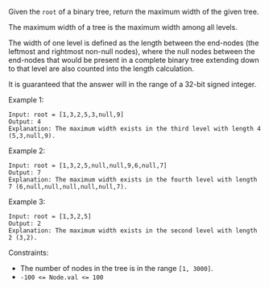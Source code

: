 Given the `root` of a binary tree, return the maximum width of the given tree.

The maximum width of a tree is the maximum width among all levels.

The width of one level is defined as the length between the end-nodes (the leftmost and rightmost non-null nodes), where the null nodes between the end-nodes that would be present in a complete binary tree extending down to that level are also counted into the length calculation.

It is guaranteed that the answer will in the range of a 32-bit signed integer.

Example 1:

```
Input: root = [1,3,2,5,3,null,9]
Output: 4
Explanation: The maximum width exists in the third level with length 4 (5,3,null,9).
```

Example 2:

```
Input: root = [1,3,2,5,null,null,9,6,null,7]
Output: 7
Explanation: The maximum width exists in the fourth level with length 7 (6,null,null,null,null,null,7).
```

Example 3:

```
Input: root = [1,3,2,5]
Output: 2
Explanation: The maximum width exists in the second level with length 2 (3,2).
```

Constraints:

- The number of nodes in the tree is in the range `[1, 3000]`.
- `-100 <= Node.val <= 100`
